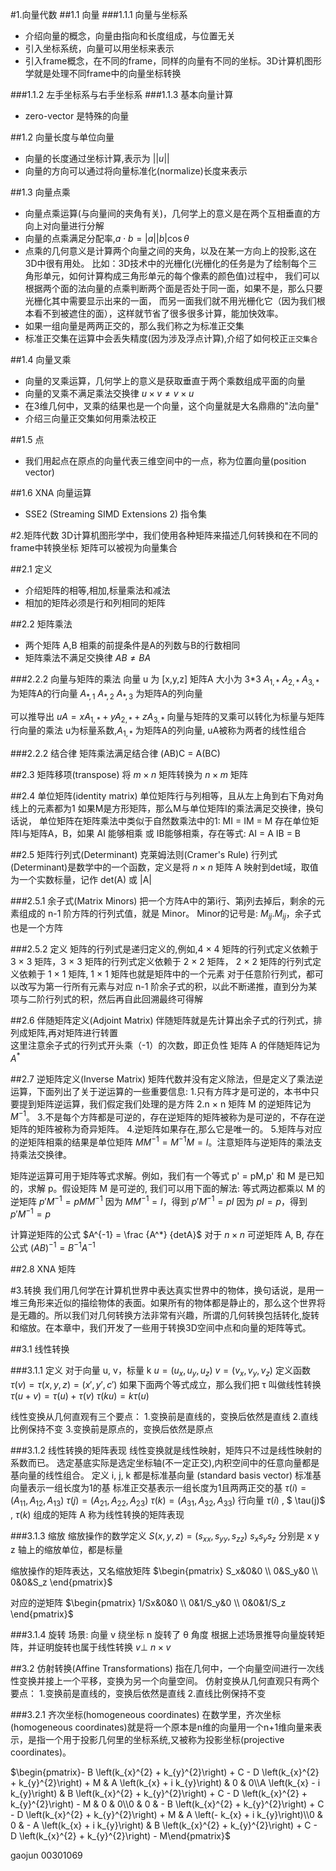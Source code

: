 #1.向量代数
##1.1 向量
###1.1.1 向量与坐标系
* 介绍向量的概念，向量由指向和长度组成，与位置无关
* 引入坐标系统，向量可以用坐标来表示
* 引入frame概念，在不同的frame，同样的向量有不同的坐标。3D计算机图形学就是处理不同frame中的向量坐标转换

###1.1.2 左手坐标系与右手坐标系
###1.1.3 基本向量计算
* zero-vector 是特殊的向量

##1.2 向量长度与单位向量
* 向量的长度通过坐标计算,表示为 $||u||$
* 向量的方向可以通过将向量标准化(normalize)长度来表示

##1.3 向量点乘
* 向量点乘运算(与向量间的夹角有关)，几何学上的意义是在两个互相垂直的方向上对向量进行分解
* 向量的点乘满足分配率,$a \cdot b=|a||b|\cos\theta$
* 点乘的几何意义是计算两个向量之间的夹角，以及在某一方向上的投影,这在3D中很有用处。
比如：3D技术中的光栅化(光栅化的任务是为了绘制每个三角形单元，如何计算构成三角形单元的每个像素的颜色值)过程中，
我们可以根据两个面的法向量的点乘判断两个面是否处于同一面，如果不是，那么只要光栅化其中需要显示出来的一面，
而另一面我们就不用光栅化它（因为我们根本看不到被遮住的面），这样就节省了很多很多计算，能加快效率。
* 如果一组向量是两两正交的，那么我们称之为标准正交集
* 标准正交集在运算中会丢失精度(因为涉及浮点计算),介绍了如何校正`正交集合`

##1.4 向量叉乘
* 向量的叉乘运算，几何学上的意义是获取垂直于两个乘数组成平面的向量
* 向量的叉乘不满足乘法交换律   $u \times v \neq v \times u$
* 在3维几何中，叉乘的结果也是一个向量，这个向量就是大名鼎鼎的"法向量"
* 介绍三向量正交集如何用乘法校正

##1.5 点
* 我们用起点在原点的向量代表三维空间中的一点，称为位置向量(position vector)

##1.6 XNA 向量运算
* SSE2 (Streaming SIMD Extensions 2) 指令集


#2.矩阵代数
3D计算机图形学中，我们使用各种矩阵来描述几何转换和在不同的frame中转换坐标
矩阵可以被视为向量集合

##2.1 定义
* 介绍矩阵的相等,相加,标量乘法和减法
* 相加的矩阵必须是行和列相同的矩阵

##2.2 矩阵乘法
* 两个矩阵 A,B 相乘的前提条件是A的列数与B的行数相同
* 矩阵乘法不满足交换律 $AB \neq BA$

###2.2.2 向量与矩阵的乘法
向量 u 为 [x,y,z]
矩阵A 大小为 3*3
$A_{1,*}$  $A_{2,*}$  $A_{3,*}$ 为矩阵A的行向量
$A_{*,1}$  $A_{*,2}$  $A_{*,3}$ 为矩阵A的列向量

可以推导出 $uA = xA_{1,*} + yA_{2,*}+ zA_{3,*}$
向量与矩阵的叉乘可以转化为标量与矩阵行向量的乘法
u为标量系数,$A_{1,*}$ 为矩阵A的列向量, uA被称为两者的线性组合

###2.2.2 结合律
矩阵乘法满足结合律
(AB)C = A(BC)

##2.3 矩阵移项(transpose)
将 $m \times n$ 矩阵转换为 $n \times m$ 矩阵

##2.4 单位矩阵(identity matrix)
单位矩阵行与列相等，且从左上角到右下角对角线上的元素都为1
如果M是方形矩阵，那么M与单位矩阵I的乘法满足交换律，换句话说，
单位矩阵在矩阵乘法中类似于自然数乘法中的1:
MI = IM = M
存在单位矩阵I与矩阵A，B，如果 AI 能够相乘 或 IB能够相乘，存在等式:
AI = A 
IB = B

##2.5 矩阵行列式(Determinant)
克莱姆法则(Cramer's Rule)
行列式(Determinant)是数学中的一个函数，定义是将 $n \times n$ 矩阵 A 映射到det域，取值为一个实数标量，记作 det(A) 或 |A|

###2.5.1 余子式(Matrix Minors)
把一个方阵A中的第i行、第j列去掉后，剩余的元素组成的 n-1 阶方阵的行列式值，就是 Minor。
Minor的记号是: $M_{ij}.M_{ij}$，余子式也是一个方阵

###2.5.2 定义
矩阵的行列式是递归定义的,例如,4 × 4 矩阵的行列式定义依赖于 3 × 3 矩阵，3 × 3 矩阵的行列式定义依赖于 2 × 2 矩阵，
2 × 2 矩阵的行列式定义依赖于 1 × 1 矩阵, 1 × 1 矩阵也就是矩阵中的一个元素
对于任意阶行列式，都可以改写为第一行所有元素与对应 n-1 阶余子式的积，以此不断递推，直到分为某项与二阶行列式的积，然后再自此回溯最终可得解

##2.6 伴随矩阵定义(Adjoint Matrix)
伴随矩阵就是先计算出余子式的行列式，排列成矩阵,再对矩阵进行转置  
这里注意余子式的行列式开头乘（-1）的次数，即正负性
矩阵 A 的伴随矩阵记为 $A^*$


##2.7 逆矩阵定义(Inverse Matrix)
矩阵代数并没有定义除法，但是定义了乘法逆运算，下面列出了关于逆运算的一些重要信息:
1.只有方阵才是可逆的，本书中只要提到矩阵逆运算，我们假定我们处理的是方阵
2.n × n 矩阵 M 的逆矩阵记为 $M^{-1}$。
3.不是每个方阵都是可逆的，存在逆矩阵的矩阵被称为是可逆的，不存在逆矩阵的矩阵被称为奇异矩阵。
4.逆矩阵如果存在,那么它是唯一的。
5.矩阵与对应的逆矩阵相乘的结果是单位矩阵 $MM^{-1} = M^{-1}M = I$。注意矩阵与逆矩阵的乘法支持乘法交换律。

矩阵逆运算可用于矩阵等式求解。例如，我们有一个等式 p' = pM,p' 和 M 是已知的，求解 p。假设矩阵 M 是可逆的, 我们可以用下面的解法:
等式两边都乘以 M 的逆矩阵
$p'M^{-1} = pMM^{-1}$
因为 $MM^{-1} = I$，得到
$p'M^{-1} = pI$
因为 $pI = p$，得到
$p'M^{-1} = p$

计算逆矩阵的公式 $A^{-1} = \frac {A^*} {detA}$
对于 $n \times n$ 可逆矩阵 A, B, 存在公式 $(AB)^{-1} = B^{-1} A^{-1}$


##2.8 XNA 矩阵



#3.转换
我们用几何学在计算机世界中表达真实世界中的物体，换句话说，是用一堆三角形来近似的描绘物体的表面。如果所有的物体都是静止的，那么这个世界将是无趣的。所以我们对几何转换方法非常有兴趣，所谓的几何转换包括转化,旋转和缩放。在本章中，我们开发了一些用于转换3D空间中点和向量的矩阵等式。

##3.1 线性转换

###3.1.1 定义
对于向量 u, v，标量 k
$u = (u_x, u_y, u_z)$
$v = (v_x, v_y, v_z)$
定义函数 $\tau (v)  = \tau(x, y, z) = (x', y', c')$
如果下面两个等式成立，那么我们把 τ 叫做线性转换
$\tau(u + v) = \tau(u) + \tau(v)$
$\tau(ku) = k\tau(u)$ 

线性变换从几何直观有三个要点：
1.变换前是直线的，变换后依然是直线
2.直线比例保持不变
3.变换前是原点的，变换后依然是原点


###3.1.2 线性转换的矩阵表现
线性变换就是线性映射，矩阵只不过是线性映射的系数而已。
选定基底实际是选定坐标轴(不一定正交),内积空间中的任意向量都是基向量的线性组合。
定义 i, j, k 都是标准基向量 (standard basis vector)
标准基向量表示一组长度为1的基
标准正交基表示一组长度为1且两两正交的基
$\tau(i) = \left(A_{11}, A_{12}, A_{13}\right)$
$\tau(j) = (A_{21}, A_{22}, A_{23})$
$\tau(k) = (A_{31}, A_{32}, A_{33})$
行向量 $\tau(i)$ , $ \tau(j)$ , $\tau(k)$ 组成的矩阵 A 称为线性转换的矩阵表现


###3.1.3 缩放
缩放操作的数学定义
$S(x, y, z) = (s_{xx}, s_{yy}, s_{zz})$
$s_x s_y s_z$ 分别是 x y z 轴上的缩放单位，都是标量

缩放操作的矩阵表达，又名缩放矩阵
$\begin{pmatrix} S_x&0&0 \\ 0&S_y&0 \\ 0&0&S_z \end{pmatrix}$

对应的逆矩阵
$\begin{pmatrix} 1/Sx&0&0 \\ 0&1/S_y&0 \\ 0&0&1/S_z \end{pmatrix}$


###3.1.4 旋转
场景: 向量 v 绕坐标 n 旋转了 θ 角度
根据上述场景推导向量旋转矩阵，并证明旋转也属于线性转换
 $v\bot$
 $n \times v$


##3.2 仿射转换(Affine Transformations)
指在几何中，一个向量空间进行一次线性变换并接上一个平移，变换为另一个向量空间。
仿射变换从几何直观只有两个要点：
1.变换前是直线的，变换后依然是直线
2.直线比例保持不变


###3.2.1 齐次坐标(homogeneous coordinates)
在数学里，齐次坐标(homogeneous coordinates)就是将一个原本是n维的向量用一个n+1维向量来表示，是指一个用于投影几何里的坐标系统,又被称为投影坐标(projective coordinates)。



$\begin{pmatrix}- B \left(k_{x}^{2} + k_{y}^{2}\right) + C - D \left(k_{x}^{2} + k_{y}^{2}\right) + M & A \left(k_{x} + i k_{y}\right) & 0 & 0\\A \left(k_{x} - i k_{y}\right) & B \left(k_{x}^{2} + k_{y}^{2}\right) + C - D \left(k_{x}^{2} + k_{y}^{2}\right) - M & 0 & 0\\0 & 0 & - B \left(k_{x}^{2} + k_{y}^{2}\right) + C - D \left(k_{x}^{2} + k_{y}^{2}\right) + M & A \left(- k_{x} + i k_{y}\right)\\0 & 0 & - A \left(k_{x} + i k_{y}\right) & B \left(k_{x}^{2} + k_{y}^{2}\right) + C - D \left(k_{x}^{2} + k_{y}^{2}\right) - M\end{pmatrix}$


gaojun 00301069






